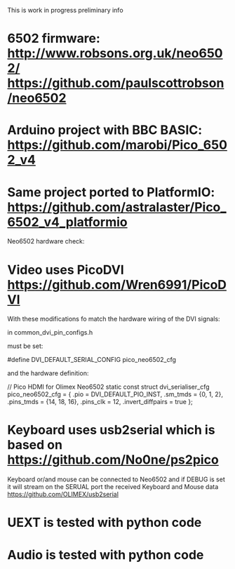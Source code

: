 This is work in progress preliminary info


6502 firmware: http://www.robsons.org.uk/neo6502/ https://github.com/paulscottrobson/neo6502
============================================================================================

Arduino project with BBC BASIC: https://github.com/marobi/Pico_6502_v4
======================================================================

Same project ported to PlatformIO: https://github.com/astralaster/Pico_6502_v4_platformio
=========================================================================================

Neo6502 hardware check:

Video uses PicoDVI https://github.com/Wren6991/PicoDVI
======================================================
With these modifications fo match the hardware wiring of the DVI signals:

in common_dvi_pin_configs.h

must be set:

#define DVI_DEFAULT_SERIAL_CONFIG pico_neo6502_cfg

and the hardware definition:

// Pico HDMI for Olimex Neo6502
static const struct dvi_serialiser_cfg pico_neo6502_cfg = {
	.pio = DVI_DEFAULT_PIO_INST,
	.sm_tmds = {0, 1, 2},
	.pins_tmds = {14, 18, 16},
	.pins_clk = 12,
	.invert_diffpairs = true
};

Keyboard uses usb2serial which is based on https://github.com/No0ne/ps2pico
=======
Keyboard or/and mouse can be connected to Neo6502 and if DEBUG is set it will stream on the SERUAL port the received Keyboard and Mouse data
https://github.com/OLIMEX/usb2serial

UEXT is tested with python code
===============================

Audio is tested with python code
===============================

